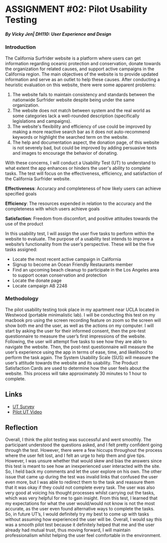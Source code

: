 # ASSIGNMENT #02: Pilot Usability Testing
##### _By Vicky Jen| DH110: User Experience and Design_

### Introduction
The California Surfrider website is a platform where users can get information regarding oceanic protection and conservation, donate towards the organization for related causes, and support active campaigns in the California region. The main objectives of the website is to provide updated information and serve as an outlet to help these causes. After conducting a heuristic evaluation on this website, there were some apparent problems: 

1. The website fails to maintain consistency and standards between the nationwide Surfrider website despite being under the same organization. 
2. The website does not match between system and the real world as some categories lack a well-rounded description (specifically legislations and campaigns).
3. The website's flexibility and efficiency of use could be improved by making a more reactive search bar as it does not auto-recommend keywords or highlight the searched term on the website. 
4. The help and documentation aspect, the donation page, of this website is not severely bad, but could be improved by adding persuasive texts and images to encourage the behavior of donating.

With these concerns, I will conduct a Usability Test (UT) to understand to what extent the app enhances or hinders the user's ability to complete tasks. The test will focus on the effectiveness, efficiency, and satisfaction of the California Surfrider website. 

**Effectiveness**: Accuracy and completeness of how likely users can achieve specified goals

**Efficiency**: The resources expended in relation to the accuracy and the completeness with which users achieve goals

**Satisfaction**: Freedom from discomfort, and positive attitudes towards the use of the product

In this usability test, I will assign the user five tasks to perform within the website to evaluate. The purpose of a usability test intends to improve a website’s functionality from the user’s perspective. These will be the five tasks assigned:

- Locate the most recent active campaign in California 
- Signup to become an Ocean Friendly Restaurants member
- Find an upcoming beach cleanup to participate in the Los Angeles area to support ocean conservation and protection
- Locate the donate page
- Locate campaign AB 2248

### Methodology 
The pilot usability testing took place in my apartment near UCLA located in Westwood (portable minimalistic lab). I will be conducting this test on my macbook pro using the screen recording feature on zoom so the screen will show both me and the user, as well as the actions on my computer. I will start by asking the user for their informed consent, then the pre-test questionnaire to measure the user’s first impressions of the website. Following, the user will attempt five tasks to see how they are able to navigate the website. Then, the post-test questionnaire will measure the user’s experience using the app in terms of ease, time, and likelihood to perform the task again. The System Usability Scale (SUS) will measure the user’s attitude towards the website and its usability. The Product Satisfaction Cards are used to determine how the user feels about the website. This process will take approximately 30 minutes to 1 hour to complete. 

## Links
- [UT Survey](https://forms.gle/8vWMQxycnJLSdMgh7)
- [Pilot UT Video](https://drive.google.com/file/d/13s2qwTlcMbb9kxB6KzpLZnoYQSRzvviP/view?usp=sharing)

## Reflection

Overall, I think the pilot testing was successful and went smoothly. The participant understood the questions asked, and I felt pretty confident going through the test. However, there were a few hiccups throughout the process where the user felt lost, and I felt an urge to help them and give tips. However, I was unsure whether that would skew and bias the answers since this test is meant to see how an inexperienced user interacted with the site. So, I held back my comments and let the user explore on his own. The other issue that came up during the test was invalid links that confused the user even more, but I was able to redirect them to the task and reassure them that it was okay if they could not complete every task. The user was also very good at voicing his thought processes whilst carrying out the tasks, which was very helpful for me to gain insight. From this test, I learned that my expectations for what the user would/would not know is not the most accurate, as the user even found alternative ways to complete the tasks. So, in future UT’s, I would definitely try my best to come up with tasks without assuming how experienced the user will be. Overall, I would say this was a smooth pilot test because it definitely helped that me and the user already had mutual trust, thus moving forward, I will maintain professionalism whilst helping the user feel comfortable in the environment. 



